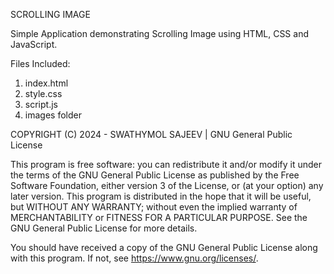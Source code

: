 SCROLLING IMAGE

Simple Application demonstrating Scrolling Image using HTML, CSS and JavaScript.

Files Included:

1. index.html
2. style.css
3. script.js
4. images folder

COPYRIGHT (C) 2024 - SWATHYMOL SAJEEV | GNU General Public License

This program is free software: you can redistribute it and/or modify it under the terms of the GNU General Public License as published by
the Free Software Foundation, either version 3 of the License, or (at your option) any later version. This program is distributed in the hope that it will be useful,
but WITHOUT ANY WARRANTY; without even the implied warranty of MERCHANTABILITY or FITNESS FOR A PARTICULAR PURPOSE.  See the GNU General Public License for more details.

You should have received a copy of the GNU General Public License along with this program.  If not, see <https://www.gnu.org/licenses/>.
